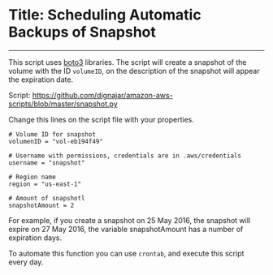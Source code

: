 # Title: Scheduling Automatic Backups of Snapshot
<!-- Position: 1 -->
---
This script uses [boto3](https://github.com/boto/boto3) libraries. The script will create a snapshot of the volume with the ID `volumeID`, on the description of the snapshot will appear the expiration date.

Script: https://github.com/dignajar/amazon-aws-scripts/blob/master/snapshot.py

Change this lines on the script file with your properties.

```
# Volume ID for snapshot
volumenID = "vol-eb194f49"

# Username with permissions, credentials are in .aws/credentials
username = "snapshot"

# Region name
region = "us-east-1"

# Amount of snapshotl
snapshotAmount = 2
```

For example, if you create a snapshot on 25 May 2016, the snapshot will expire on 27 May 2016, the variable snapshotAmount has a number of expiration days.

To automate this function you can use `crontab`, and execute this script every day.
